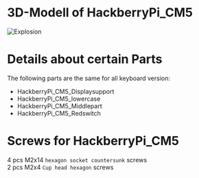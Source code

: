 # 3D-Modell of HackberryPi_CM5

![Explosion](https://github.com/user-attachments/assets/041b781a-63e6-457b-8e91-0a524fa4ed4c)

# Details about certain Parts

The following parts are the same for all keyboard version:
* HackberryPi_CM5_Displaysupport
* HackberryPi_CM5_lowercase
* HackberryPi_CM5_Middlepart
* HackberryPi_CM5_Redswitch
  
# Screws for HackberryPi_CM5
4 pcs M2x14 ```hexagon socket countersunk``` screws  
2 pcs M2x4 ```Cup head hexagon``` screws
